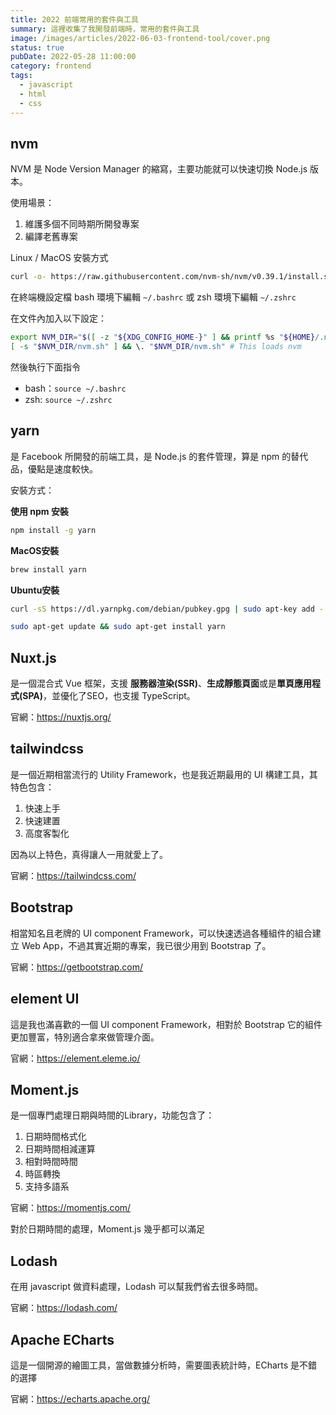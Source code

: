 ```yaml
---
title: 2022 前端常用的套件與工具
summary: 這裡收集了我開發前端時，常用的套件與工具
image: /images/articles/2022-06-03-frontend-tool/cover.png
status: true
pubDate: 2022-05-28 11:00:00
category: frontend
tags:
  - javascript
  - html
  - css
---
```

## nvm

NVM 是 Node Version Manager 的縮寫，主要功能就可以快速切換 Node.js 版本。

使用場景：

1. 維護多個不同時期所開發專案
2. 編譯老舊專案

Linux / MacOS 安裝方式

```bash
curl -o- https://raw.githubusercontent.com/nvm-sh/nvm/v0.39.1/install.sh | bash
```

在終端機設定檔 bash 環境下編輯 `~/.bashrc` 或 zsh 環境下編輯 `~/.zshrc`

在文件內加入以下設定：

```bash
export NVM_DIR="$([ -z "${XDG_CONFIG_HOME-}" ] && printf %s "${HOME}/.nvm" || printf %s "${XDG_CONFIG_HOME}/nvm")"
[ -s "$NVM_DIR/nvm.sh" ] && \. "$NVM_DIR/nvm.sh" # This loads nvm
```

然後執行下面指令

- bash：`source ~/.bashrc`
- zsh: `source ~/.zshrc`

## yarn

是 Facebook 所開發的前端工具，是 Node.js 的套件管理，算是 npm 的替代品，優點是速度較快。

安裝方式：

**使用 npm 安裝**

```bash
npm install -g yarn
```

**MacOS安裝**

```bash
brew install yarn
```

**Ubuntu安裝**

```bash
curl -sS https://dl.yarnpkg.com/debian/pubkey.gpg | sudo apt-key add -  

sudo apt-get update && sudo apt-get install yarn 
```

## Nuxt.js

是一個混合式 Vue 框架，支援 **服務器渲染(SSR)**、**生成靜態頁面**或是**單頁應用程式(SPA)**，並優化了SEO，也支援 TypeScript。

官網：https://nuxtjs.org/

## tailwindcss

是一個近期相當流行的 Utility Framework，也是我近期最用的 UI 構建工具，其特色包含：

1. 快速上手
2. 快速建置
3. 高度客製化

因為以上特色，真得讓人一用就愛上了。

官網：https://tailwindcss.com/

## Bootstrap

相當知名且老牌的 UI component Framework，可以快速透過各種組件的組合建立 Web App，不過其實近期的專案，我已很少用到 Bootstrap 了。

官網：https://getbootstrap.com/

## element UI

這是我也滿喜歡的一個 UI component Framework，相對於 Bootstrap 它的組件更加豐富，特別適合拿來做管理介面。

官網：https://element.eleme.io/

## Moment.js

是一個專門處理日期與時間的Library，功能包含了：

1. 日期時間格式化
2. 日期時間相減運算
3. 相對時間時間
4. 時區轉換
5. 支持多語系

官網：https://momentjs.com/

對於日期時間的處理，Moment.js 幾乎都可以滿足

## Lodash

在用 javascript 做資料處理，Lodash 可以幫我們省去很多時間。

官網：https://lodash.com/

## Apache ECharts

這是一個開源的繪圖工具，當做數據分析時，需要圖表統計時，ECharts 是不錯的選擇

官網：https://echarts.apache.org/

